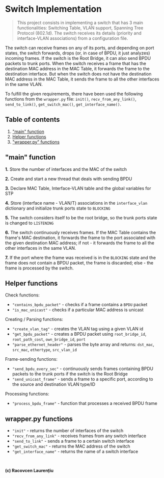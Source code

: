 # **Switch Implementation**

>This project consists in implementing a switch that has 3 main functionalities: Switching Table, VLAN support, Spanning Tree Protocol (802.1d).
The switch receives its details (priority and interface-VLAN associations) from a configuration file.

The switch can receive frames on any of its ports, and depending on port states, the switch forwards, drops (or, in case of BPDU, it just analyzes) incoming frames. If the switch is the Root Bridge, it can also send BPDU packets to trunk ports. When the switch receives a frame that has the destination MAC address in the MAC Table, it forwards the frame to the destination interface. But when the switch does not have the destination MAC address in the MAC Table, it sends the frame to all the other interfaces in the same VLAN.

To fulfill the given requirements, there have been used the following functions from the `wrapper.py` file: `init()`, `recv_from_any_link()`, `send_to_link()`, `get_switch_mac()`, `get_interface_name()`.

## **Table of contents**

1. ["main" function](#main-function)
2. [Helper functions](#helper-functions)
3. ["wrapper.py" functions](#wrapperpy-functions)

## **"main" function**

**1.** Store the number of interfaces and the MAC of the switch

**2.** Create and start a new thread that deals with sending BPDU

**3.** Declare MAC Table, Interface-VLAN table and the global variables for STP

**4.** Store (interface name - VLAN/T) associations in the `interface_vlan` dictionary and initialize trunk ports state to `BLOCKING`

**5.** The switch considers itself to be the root bridge, so the trunk ports state is changed to `LISTENING`

**6.** The switch continuously receives frames. If the MAC Table contains the frame's MAC destination, it forwards the frame to the port associated with the given destination MAC address; if not - it forwards the frame to all the other interfaces in the same VLAN.

**7.** If the port where the frame was received is in the `BLOCKING` state and the frame does not contain a BPDU packet, the frame is discarded; else - the frame is processed by the switch.


## **Helper functions**

Check functions:
- `"contains_bpdu_packet"` - checks if a frame contains a `BPDU` packet
- `"is_mac_unicast"` - checks if a particular MAC address is unicast

Creating / Parsing functions:

- `"create_vlan_tag"` - creates the VLAN tag using a given VLAN id
- `"get_bpdu_packet"` - creates a BPDU packet using `root_bridge_id`, `root_path_cost`, `own_bridge_id`, `port`
- `"parse_ethernet_header"` - parses the byte array and returns: `dst_mac`, `src_mac`, `ethertype`, `src_vlan_id`

Frame-sending functions:
- `"send_bpdu_every_sec"` - continuously sends frames containing BPDU packets to the trunk ports if the switch is the Root Bridge
- `"send_unicast_frame"` - sends a frame to a specific port, according to the source and destination VLAN type/ID

Processing functions:
- `"process_bpdu_frame"` - function that processes a received BPDU frame

## **wrapper.py functions**
- `"init"` - returns the number of interfaces of the switch
- `"recv_from_any_link"` - receives frames from any switch interface
- `"send_to_link"` - sends a frame to a certain switch interface
- `"get_switch_mac"` - returns the MAC address of the switch
- `"get_interface_name"` - returns the name of a switch interface

​


**(c) Racovcen Laurențiu**
